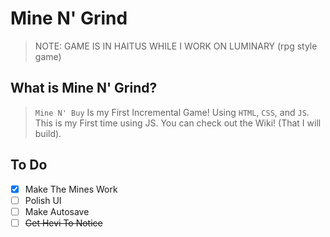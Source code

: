 # Mine N' Grind
> NOTE: GAME IS IN HAITUS WHILE I WORK ON LUMINARY (rpg style game)  
## What is Mine N' Grind?
> `Mine N' Buy` Is my First Incremental Game!
> Using `HTML`, `CSS`, and `JS`.
This is my First time using JS.
You can check out the Wiki! (That I will build).

## To Do
- [X] Make The Mines Work
- [ ] Polish UI
- [ ] Make Autosave
- [ ] ~~Get Hevi To Notice~~
